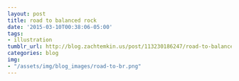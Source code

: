 ```yaml
---
layout: post
title: road to balanced rock
date: '2015-03-10T00:38:06-05:00'
tags:
- illustration
tumblr_url: http://blog.zachtemkin.us/post/113230186247/road-to-balanced-rock
categories: blog
img:
- "/assets/img/blog_images/road-to-br.png" 
---
```

